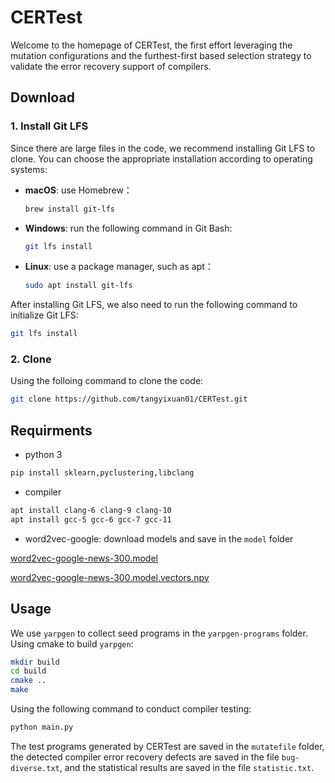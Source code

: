 # CERTest

Welcome to the homepage of CERTest, the first effort leveraging the mutation configurations and the furthest-first based selection strategy to validate the error recovery support of compilers.

## Download
### 1. Install Git LFS
Since there are large files in the code, we recommend installing Git LFS to clone. You can choose the appropriate installation according to operating systems:
- **macOS**: use Homebrew：
  ```bash
  brew install git-lfs
  ```
- **Windows**: run the following command in Git Bash:
  ```bash
  git lfs install
  ```

- **Linux**: use a package manager, such as apt：
  ```bash
  sudo apt install git-lfs
  ```
After installing Git LFS, we also need to run the following command to initialize Git LFS:
```bash
git lfs install
```
### 2. Clone
Using the folloing command to clone the code:

```bash
git clone https://github.com/tangyixuan01/CERTest.git
```

## Requirments

* python 3
``` bash
pip install sklearn,pyclustering,libclang
```

* compiler 

``` bash
apt install clang-6 clang-9 clang-10
apt install gcc-5 gcc-6 gcc-7 gcc-11
```
* word2vec-google: download models and save in the ``model`` folder

[word2vec-google-news-300.model](https://huggingface.co/fse/word2vec-google-news-300/tree/main)

[word2vec-google-news-300.model.vectors.npy](https://huggingface.co/fse/word2vec-google-news-300/tree/main)

## Usage

We use ``yarpgen`` to collect seed programs in the ``yarpgen-programs`` folder. Using cmake to build ``yarpgen``:

```bash
mkdir build
cd build
cmake ..
make
```

Using the following command to conduct compiler testing:

```bash
python main.py
```

The test programs generated by CERTest are saved in the ``mutatefile`` folder, the detected compiler error recovery defects are saved in the file ``bug-diverse.txt``, and the statistical results are saved in the file ``statistic.txt``.
